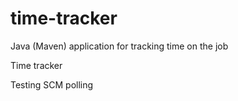 # time-tracker
Java (Maven) application for tracking time on the job

Time tracker

Testing SCM polling
